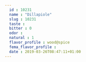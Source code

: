 ```yaml
---
  id : 10231
  name : "Dillapiole"
  slug : 10231
  taste : 
  bitter : 0
  odor : 
  natural : 1
  flavor_profile : wood@spice
  fema_flavor_profile : 
  date : 2019-03-26T08:47:11+01:00
---
```



